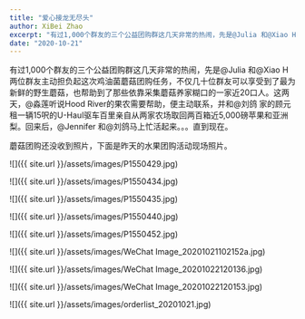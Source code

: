 ```yaml
---
title: "爱心接龙无尽头"
author: XiBei Zhao
excerpt: "有过1,000个群友的三个公益团购群这几天非常的热闹，先是@Julia 和@Xiao H两位群友主动担负起这次鸡油菌蘑菇团购任务，不仅几十位群友可以享受到了最为新鲜的野生蘑菇，也帮助到了那些依靠采集蘑菇养家糊口的一家近20口人。这两天，@淼莲听说Hood River的果农需要帮助，便主动联系，并和@刘鸽 家的顾元租一辆15呎的U-Haul驱车百里亲自从两家农场取回两百箱近5,000磅苹果和亚洲梨。"
date: "2020-10-21"
---
```


有过1,000个群友的三个公益团购群这几天非常的热闹，先是@Julia 和@Xiao H两位群友主动担负起这次鸡油菌蘑菇团购任务，不仅几十位群友可以享受到了最为新鲜的野生蘑菇，也帮助到了那些依靠采集蘑菇养家糊口的一家近20口人。这两天，@淼莲听说Hood River的果农需要帮助，便主动联系，并和@刘鸽 家的顾元租一辆15呎的U-Haul驱车百里亲自从两家农场取回两百箱近5,000磅苹果和亚洲梨。回来后，@Jennifer 和@刘鸽马上忙活起来。。。直到现在。

蘑菇团购还没收到照片，下面是昨天的水果团购活动现场照片。


![]({{ site.url }}/assets/images/P1550429.jpg)

![]({{ site.url }}/assets/images/P1550434.jpg)

![]({{ site.url }}/assets/images/P1550435.jpg)

![]({{ site.url }}/assets/images/P1550440.jpg)

![]({{ site.url }}/assets/images/P1550452.jpg)

![]({{ site.url }}/assets/images/WeChat Image_20201021102152a.jpg)

![]({{ site.url }}/assets/images/WeChat Image_20201022120136.jpg)

![]({{ site.url }}/assets/images/WeChat Image_20201022120153.jpg)

![]({{ site.url }}/assets/images/orderlist_20201021.jpg)

